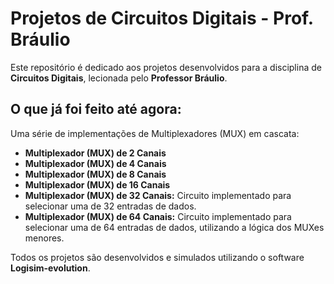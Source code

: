 # Projetos de Circuitos Digitais - Prof. Bráulio

Este repositório é dedicado aos projetos desenvolvidos para a disciplina de **Circuitos Digitais**, lecionada pelo **Professor Bráulio**.

## O que já foi feito até agora:

Uma série de implementações de Multiplexadores (MUX) em cascata:

* **Multiplexador (MUX) de 2 Canais**
* **Multiplexador (MUX) de 4 Canais**
* **Multiplexador (MUX) de 8 Canais**
* **Multiplexador (MUX) de 16 Canais**
* **Multiplexador (MUX) de 32 Canais:** Circuito implementado para selecionar uma de 32 entradas de dados.
* **Multiplexador (MUX) de 64 Canais:** Circuito implementado para selecionar uma de 64 entradas de dados, utilizando a lógica dos MUXes menores.

Todos os projetos são desenvolvidos e simulados utilizando o software **Logisim-evolution**.
